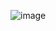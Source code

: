 ![image](https://github.com/Vagabong328/DemoEkzamen/assets/97594467/bb7510a2-4cd3-4c84-bba7-ac03c81e6906)
